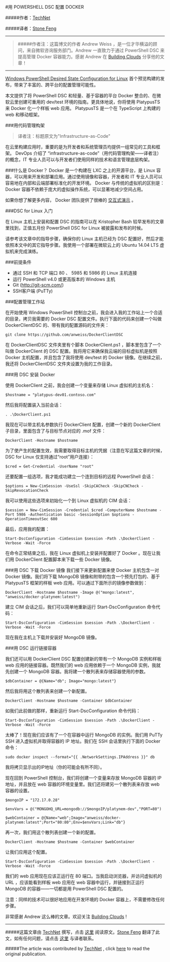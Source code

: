 #用 POWERSHELL DSC 配置 DOCKER

#####作者：[TechNet](https://twitter.com/MS_ITPro)

#####译者：[Stone Feng](http://blog.csdn.net/stonefeng)
***
> #####作者注：这篇博文的作者 Andrew Weiss ，是一位才华横溢的顾问，来自微软咨询服务部门。Andrew 一直致力于通过 PowerShell DSC 来提高管理 Docker 容器能力。感谢 Andrew 在 [Building Clouds](http://aka.ms/buildingclouds) 分享他的文章！

***
[Windows PowerShell Desired State Configuration for Linux](https://github.com/MSFTOSSMgmt/WPSDSCLinux) 首个预览构建的发布，带来了丰富的、跨平台的配置管理可能性。

本文提供了将 PowerShell DSC 和轻量、基于容器的平台 Docker 整合的、在微软云里创建可重用的 dev/test 环境的指南。更具体地说，你将使用 PlatypusTS 来 Docker 化一个样板 web 应用。 PlatypusTS 是一个在 TypeScript 上构建的 web 和移动框架。

###用代码管理构架

>译者注：标题原文为"Infrastructure-as-Code"

在云里构建应用时，重要的是为开发者和系统管理员均提供一组常见的工具和框架。 DevOps 介绍了 “infrastructure-as-code”（用代码管理构架——译者注）的概念，IT 专业人员可以与开发者们使用同样的技术和语言管理底层构架。

###什么是 Docker？
Docker 是一个构建在 LXC 之上的开源平台，是 Linux 容器，可以用来开发和部署应用。通过使用镜像和容器，开发者和 IT 专业人员可以容易地在内部和云端部署标准化的开发环境。 Docker 与传统的虚拟机的区别是：Docker 容器不依赖于庞大的虚拟操作系统，可以显著地减少空间占用。

如果你想了解更多内容， Docker 团队提供了很棒的 [交互式演示](http://www.docker.com/tryit/) 。

###DSC for Linux 入门

在 Linux 主机上安装和配置 DSC 的指南可以在 Kristopher Bash 较早发布的文章里找到，正值五月份 PowerShell DSC for Linux 被披露和发布的时候。

请参考该文章中的指导步骤，确保你的 Linux 主机已经为 DSC 配置好，然后才能依照本文中的其它指导步骤。我使用一个部署在微软云上的 Ubuntu 14.04 LTS 虚拟机来完成演练。

###前提条件

- 通过 SSH 和 TCP 端口 80 、 5985 和 5986 的 Linux 主机连接
- 运行 PowerShell v4.0 或更高版本的 Windows 主机
- Git (http://git-scm.com/)
- SSH客户端 (PuTTy)

###配置管理工作站

在开始使用 Windows PowerShell 控制台之前，我会进入我的工作站上一个合适的目录，拷贝我需要的 Docker DSC 配置文件。执行下面的代码来创建一个叫做 DockerClientDSC 的、带有我的配置源码的文件夹：

`git clone https://github.com/anweiss/DockerClientDSC`

在 DockerClientDSC 文件夹里有个脚本 DockerClient.ps1 ，脚本里包含了一个叫做 DockerClient 的 DSC 配置。我将用它来确保我云端的目标虚拟机是按照 Docker 主机配置，并且包含了我将使用 dev/test 的 Docker 镜像。在继续之前，我还将 DockerClientDSC 文件夹设置为我的工作目录。

###用 DSC 安装 Docker

使用 DockerClient 之前，我会创建一个变量来存储 Linux 虚拟机的主机名：

`$hostname = "platypus-dev01.contoso.com"`

 
然后我将配置装入当前会话：

`. .\DockerClient.ps1`

我现在可以带主机名参数执行 DockerClient 配置，创建一个新的 DockerClient 子目录，里面包含了与目标节点对应的 .mof 文件：

`DockerClient -Hostname $hostname`

 
为了使产生的配置生效，我需要取得目标主机的凭据（注意在写这篇文章的时候，DSC for Linux 仅支持通过“root”用户连接）：

`$cred = Get-Credential -UserName "root"`

 
还要配置一组选项，我才能成功建立一个连到目标的远程 PowerShell 会话：

```
$options = New-CimSession -UseSsl -SkipCACheck -SkipCNCheck -SkipRevocationCheck
```

我可以使用这些选项来初始化一个到 Linux 虚拟机的 CIM 会话：

```
$session = New-CimSession -Credential $cred -ComputerName $hostname -Port 5986 -Authentication basic -SessionOption $options -OperationTimeoutSec 600
```

最后，应用我的配置：

```
Start-DscConfiguration -CimSession $session -Path .\DockerClient -Verbose -Wait -Force
```
 
在命令正常结束之后，我在 Linux 虚拟机上安装并配置好了 Docker 。现在让我们用 DockerClient 配置脚本来下载一些 Docker 镜像。

###用 DSC 下载 Docker 镜像
我们接下来更新配置来使 Docker 主机包含一对 Docker 镜像。我们将下载 MongoDB 镜像和附带的包含一个预先打包的、基于 PlatypusTS 框架的样板 web 应用。可以通过下面所示的镜像参数做到：

```
DockerClient -Hostname $hostname -Image @("mongo:latest", "anweiss/docker-platynem:latest")
```
 
建立 CIM 会话之后，我们可以简单地重新运行 Start-DscConfiguration 命令代码：

```
Start-DscConfiguration -CimSession $session -Path .\DockerClient -Verbose -Wait -Force
```
 
现在我在主机上下载并安装好 MongoDB 镜像。

###用 DSC 运行链接容器

我们还可以用 DockerClient DSC 配置创建新的带有一个 MongoDB 实例和样板 web 应用的链接容器。既然我们的 web 应用依赖于一个 MongoDB 实例，我就先创建一个 MongoDB 容器。我将建一个散列表来存储容器使用的参数。

`$dbContainer = @{Name="db"; Image="mongo:latest"}`

然后我将用这个散列表来创建一个新配置。

`DockerClient -Hostname $hostname -Container $dbContainer`

 
如我们此前做的那样，重新运行 Start-DscConfiguration 命令代码：

```
Start-DscConfiguration -CimSession $session -Path .\DockerClient -Verbose -Wait -Force
```

太棒了！现在我们应该有了一个在容器中运行 MongoDB 的实例。我们用 PuTTy SSH 进入虚拟机并取得容器的 IP 地址。我们在 SSH 会话里执行下面的 Docker 命令：

```
sudo docker inspect --format="{{ .NetworkSettings.IPAddress }}" db 
```

我将拷贝显示出的IP地址（你的可能会有所不同）。

现在回到 PowerShell 控制台，我们将创建一个变量来存放 MongoDB 容器的 IP 地址，并且放在 web 容器的环境变量里。我们还将建另一个散列表来存放 web 容器的设置。

```
$mongoIP = "172.17.0.28"

$envVars = @("MONGOHQ_URL=mongodb://$mongoIP/platynem-dev","PORT=80")

$webContainer = @{Name="web";Image="anweiss/docker-platynem:latest";Port="80:80";Env=$envVars;Link="db"}

``` 

再一次，我们用这个散列表创建一个新的配置。

`DockerClient -Hostname $hostname -Container $webContainer`

让我们应用这个配置。

```
Start-DscConfiguration -CimSession $session -Path .\DockerClient -Verbose -Wait -Force
```
 

我们的 web 应用现在应该正运行在 80 端口。当我启动浏览器，并访问虚拟机的 URL ，应该能看到样板 web 应用在 web 容器中运行，并链接到正运行 MongoDB 的容器——一切都是用 PowerShell DSC 配置的。

注意：同样的技术可以很好地应用在开发环境的 Docker 容器上，不需要修改任何步骤。

非常感谢 Andrew 这么棒的文章。欢迎关注 [Building Clouds](https://twitter.com/Building_Clouds) !

***

#####这篇文章由 [TechNet](https://twitter.com/MS_ITPro) 撰写，点击 [这里](http://blogs.technet.com/b/privatecloud/archive/2014/07/17/configuring-docker-on-azure-with-powershell-dsc.aspx) 阅读原文。[Stone Feng](http://blog.csdn.net/stonefeng) 翻译了此文，如有任何问题，请点击 [这里](http://blog.csdn.net/stonefeng/article/details/38356259) 与译者联系。

#####The article was contributed by [TechNet](https://twitter.com/MS_ITPro) , click [here](http://blogs.technet.com/b/privatecloud/archive/2014/07/17/configuring-docker-on-azure-with-powershell-dsc.aspx) to read the original publication.

